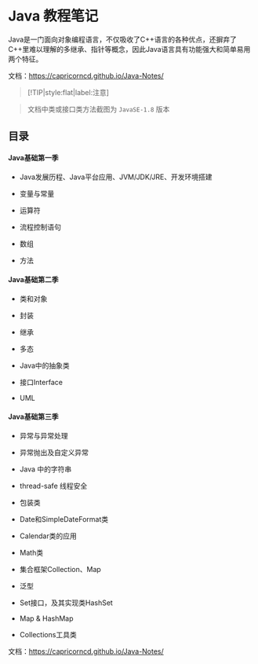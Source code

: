 # Java 教程笔记

Java是一门面向对象编程语言，不仅吸收了C++语言的各种优点，还摒弃了C++里难以理解的多继承、指针等概念，因此Java语言具有功能强大和简单易用两个特征。

文档：https://capricorncd.github.io/Java-Notes/

> [!TIP|style:flat|label:注意]

> 文档中类或接口类方法截图为 `JavaSE-1.8` 版本

## 目录

#### Java基础第一季

* Java发展历程、Java平台应用、JVM/JDK/JRE、开发环境搭建

* 变量与常量

* 运算符

* 流程控制语句

* 数组

* 方法

#### Java基础第二季

* 类和对象

* 封装

* 继承

* 多态

* Java中的抽象类

* 接口Interface

* UML

#### Java基础第三季

* 异常与异常处理

* 异常抛出及自定义异常

* Java 中的字符串

* thread-safe 线程安全

* 包装类

* Date和SimpleDateFormat类

* Calendar类的应用

* Math类

* 集合框架Collection、Map

* 泛型

* Set接口，及其实现类HashSet

* Map & HashMap

* Collections工具类

文档：https://capricorncd.github.io/Java-Notes/
